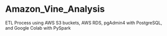 # Amazon_Vine_Analysis
ETL Process using AWS S3 buckets, AWS RDS, pgAdmin4 with PostgreSQL, and Google Colab with PySpark
